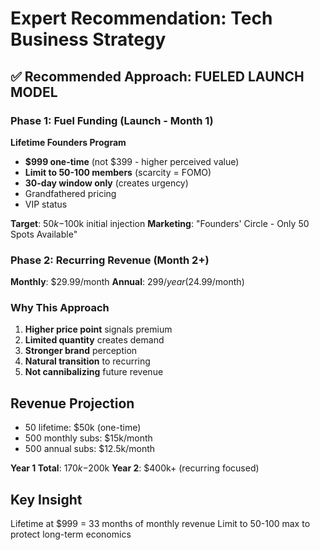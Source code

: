 # Expert Recommendation: Tech Business Strategy

## ✅ Recommended Approach: FUELED LAUNCH MODEL

### Phase 1: Fuel Funding (Launch - Month 1)

**Lifetime Founders Program**
- **$999 one-time** (not $399 - higher perceived value)
- **Limit to 50-100 members** (scarcity = FOMO)
- **30-day window only** (creates urgency)
- Grandfathered pricing
- VIP status

**Target**: $50k-$100k initial injection
**Marketing**: "Founders' Circle - Only 50 Spots Available"

### Phase 2: Recurring Revenue (Month 2+)

**Monthly**: $29.99/month
**Annual**: $299/year ($24.99/month)

### Why This Approach
1. **Higher price point** signals premium
2. **Limited quantity** creates demand
3. **Stronger brand** perception
4. **Natural transition** to recurring
5. **Not cannibalizing** future revenue

## Revenue Projection
- 50 lifetime: $50k (one-time)
- 500 monthly subs: $15k/month
- 500 annual subs: $12.5k/month

**Year 1 Total**: $170k-$200k
**Year 2**: $400k+ (recurring focused)

## Key Insight
Lifetime at $999 = 33 months of monthly revenue
Limit to 50-100 max to protect long-term economics


